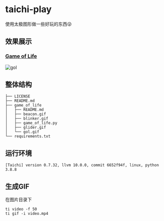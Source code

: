 # taichi-play

使用太极图形做一些好玩的东西:stuck_out_tongue_winking_eye:

## 效果展示

### [Game of Life](game_of_life/README.md)

![gol](game_of_life/gol.gif)

## 整体结构

```
├── LICENSE
├── README.md
├── game_of_life
│   ├── README.md
│   ├── beacon.gif
│   ├── blinker.gif
│   ├── game_of_life.py
│   ├── glider.gif
│   └── gol.gif
└── requirements.txt
```

## 运行环境

```
[Taichi] version 0.7.32, llvm 10.0.0, commit 6652f94f, linux, python 3.8.8
```

## 生成GIF

在图片目录下

```shell
ti video -f 50
ti gif -i video.mp4
```

